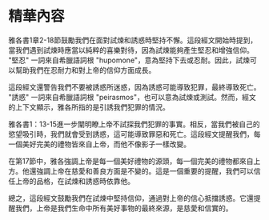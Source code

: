 # 精華內容

雅各書1章2-18節鼓勵我們在面對試煉和誘惑時堅持不懈。這段經文開始時提到，當我們遇到試煉時應當以純粹的喜樂對待，因為試煉能夠產生堅忍和增強信仰。 "堅忍" 一詞來自希臘語詞根 "hupomone"，意為堅持下去或忍耐。因此，試煉可以幫助我們在忍耐力和對上帝的信仰方面成長。

這段經文還警告我們不要被誘惑所迷惑，因為誘惑可能導致犯罪，最終導致死亡。 "誘惑" 一詞來自希臘語詞根 "peirasmos"，也可以意為試煉或測試。然而，經文的上下文顯示，雅各所指的是引誘我們犯罪的情況。

雅各書1：13-15進一步闡明瞭上帝不試探我們犯罪的事實。相反，當我們被自己的慾望吸引時，我們就會受到誘惑，這可能導致罪惡和死亡。這段經文提醒我們，每一個美好完美的禮物皆來自上帝，而他不像影子一樣改變。

在第17節中，雅各強調上帝是每一個美好禮物的源頭，每一個完美的禮物都來自上方。他還強調上帝在慈愛和善良方面是不變的。這是一個重要的提醒，我們可以信任上帝的品格，在試煉和誘惑時依靠他。

總之，這段經文鼓勵我們在試煉中堅持信仰，通過對上帝的信心抵擋誘惑。它還提醒我們，上帝是我們生命中所有美好事物的最終來源，是慈愛和信實的。